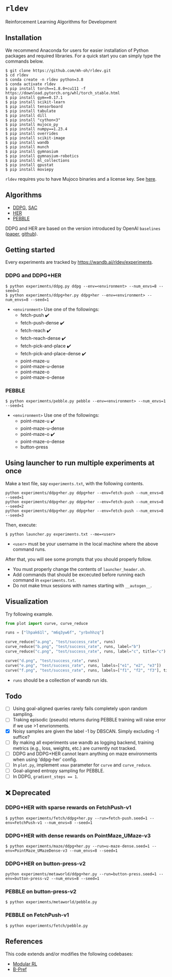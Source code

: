 # ``rldev``
Reinforcement Learning Algorithms for Development

## Installation

We recommend Anaconda for users for easier installation of Python packages and required libraries.
For a quick start you can simply type the commands below.

```console
$ git clone https://github.com/mh-oh/rldev.git
$ cd rldev
$ conda create -n rldev python=3.8
$ conda activate rldev
$ pip install torch==1.8.0+cu111 -f https://download.pytorch.org/whl/torch_stable.html
$ pip install gym==0.17.1
$ pip install scikit-learn
$ pip install tensorboard
$ pip install tabulate
$ pip install dill
$ pip install "cython<3"
$ pip install mujoco_py
$ pip install numpy==1.23.4
$ pip install overrides
$ pip install scikit-image
$ pip install wandb
$ pip install munch
$ pip install gymnasium
$ pip install gymnasium-robotics
$ pip install ml_collections
$ pip install gpustat
$ pip install moviepy
```

``rldev`` requires you to have Mujoco binaries and a license key.
See [here](https://github.com/openai/mujoco-py#obtaining-the-binaries-and-license-key).

## Algorithms

* [DDPG](https://arxiv.org/abs/1509.02971), [SAC](https://arxiv.org/abs/1812.05905)
* [HER](https://arxiv.org/abs/1802.09464)
* [PEBBLE](https://arxiv.org/abs/2106.05091)

DDPG and HER are based on the version introduced by OpenAI ``baselines`` ([paper](https://arxiv.org/abs/1802.09464), [github](https://github.com/openai/baselines)).

## Getting started

Every experiments are tracked by https://wandb.ai/rldev/experiments.

### DDPG and DDPG+HER
```console
$ python experiments/ddpg.py ddpg --env=<environment> --num_envs=8 --seed=1
$ python experiments/ddpg+her.py ddpg+her --env=<environment> --num_envs=8 --seed=1
```
* ``<environment>`` Use one of the followings:
  * fetch-push :heavy_check_mark:
  * fetch-push-dense :heavy_check_mark:
  * fetch-reach :heavy_check_mark:
  * fetch-reach-dense :heavy_check_mark:
  * fetch-pick-and-place :heavy_check_mark:
  * fetch-pick-and-place-dense :heavy_check_mark:
  * point-maze-u
  * point-maze-u-dense
  * point-maze-o
  * point-maze-o-dense

### PEBBLE
```console
$ python experiments/pebble.py pebble --env=<environment> --num_envs=1 --seed=1
```
* ``<environment>`` Use one of the followings:
  * point-maze-u :heavy_check_mark:
  * point-maze-u-dense
  * point-maze-o :heavy_check_mark:
  * point-maze-o-dense
  * button-press

## Using launcher to run multiple experiments at once

Make a text file, say ``experiments.txt``, with the following contents.
```
python experiments/ddpg+her.py ddpg+her --env=fetch-push --num_envs=8 --seed=1
python experiments/ddpg+her.py ddpg+her --env=fetch-push --num_envs=8 --seed=2
python experiments/ddpg+her.py ddpg+her --env=fetch-push --num_envs=8 --seed=3
```

Then, execute:
```console
$ python launcher.py experiments.txt --me=<user>
```
- ``<user>`` must be your username in the local machine where the above command runs.

After that, you will see some prompts that you should properly follow.

- You must properly change the contents of ``launcher_header.sh``.
- Add commands that should be excecuted before running each command in ``experiments.txt``.
- Do not make tmux sessions with names starting with ``__autogen__``.

## Visualization

Try following example.

```python
from plot import curve, curve_reduce

runs = ["lhpak61l", "m6q3yw6f", "yrbxhhzq"]

curve_reduce("a.png", "test/success_rate", runs)
curve_reduce("b.png", "test/success_rate", runs, label="b")
curve_reduce("c.png", "test/success_rate", runs, label="c", title="c")

curve("d.png", "test/success_rate", runs)
curve("e.png", "test/success_rate", runs, labels=["e1", "e2", "e3"])
curve("f.png", "test/success_rate", runs, labels=["f1", "f2", "f3"], title="f")
```
- ``runs`` should be a collection of wandb run ids.

## Todo

- [ ] Using goal-aligned queries rarely fails completely upon random sampling.
- [ ] Traking episodic (pseudo) returns during PEBBLE training will raise error if we use >1 envrionments.
- [x] Noisy samples are given the label -1 by DBSCAN. Simply excluding -1 suffice?
- [ ] By making all experiments use wandb as logging backend, training metrics (e.g., loss, weights, etc.) are currently not tracked.
- [ ] DDPG and DDPG+HER cannot learn anything on maze environments when using 'ddpg-her' config. 
- [ ] In ``plot.py``, implement ``xmax`` parameter for ``curve`` and ``curve_reduce``.
- [ ] Goal-aligned entropy sampling for PEBBLE.
- [ ] In DDPG, ``gradient_steps == 1``.

## :x: Deprecated

### DDPG+HER with sparse rewards on FetchPush-v1
```console
$ python experiments/fetch/ddpg+her.py --run=fetch-push.seed=1 --env=FetchPush-v1 --num_envs=8 --seed=1
```

### DDPG+HER with dense rewards on PointMaze_UMaze-v3
```console
$ python experiments/maze/ddpg+her.py --run=u-maze-dense.seed=1 --env=PointMaze_UMazeDense-v3 --num_envs=8 --seed=1
```

### DDPG+HER on button-press-v2
```console
python experiments/metaworld/ddpg+her.py --run=button-press.seed=1 --env=button-press-v2 --num_envs=8 --seed=1
```

### PEBBLE on button-press-v2
```console
$ python experiments/metaworld/pebble.py
```

### PEBBLE on FetchPush-v1
```console
$ python experiments/fetch/pebble.py
```

## References

This code extends and/or modifies the following codebases:

* [Modular RL](https://github.com/spitis/mrl)
* [B-Pref](https://github.com/rll-research/BPref)